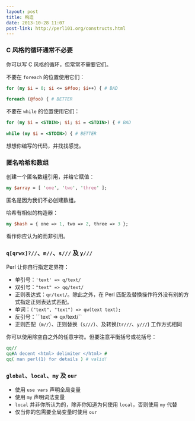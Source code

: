 ```yaml
---
layout: post
title: 构造
date: 2013-10-28 11:07
post-link: http://perl101.org/constructs.html
---
```


### C 风格的循环通常不必要

你可以写 C 风格的循环，但常常不需要它们。

不要在 `foreach` 的位置使用它们：

```perl
for (my $i = 0; $i <= $#foo; $i++) { # BAD
    
foreach (@foo) { # BETTER
```

不要在 `while` 的位置使用它们：

```perl
for (my $i = <STDIN>; $i; $i = <STDIN>) { # BAD
        
while (my $i = <STDIN>) { # BETTER
```

想想你编写的代码，并找找感觉。

### 匿名哈希和数组

创建一个匿名数组引用，并给它赋值：

```perl
my $array = [ 'one', 'two', 'three' ];
```

匿名是因为我们不必创建数组。

哈希有相似的构造器：

```perl
my $hash = { one => 1, two => 2, three => 3 };
```

看作你应认为的而非引用。

### `q[qrwx]?//`、`m//`、`s///` 及 `y///`

Perl 让你自行指定定界符：

* 单引号：`'text' => q/text/`
* 双引号：`"text" => qq/text/`
* 正则表达式：`qr/text/`。除此之外，在 Perl
  匹配及替换操作符外没有别的方式指定正则表达式匹配。
* 单词：`("text", "text") => qw(text text);`
* 反引号：```text` => qx/text/``
* 正则匹配（`m//`）、正则替换（`s///`）、及转换(`tr///`、`y///`) 工作方式相同

你可以使用除空白之外的任意字符。但要注意平衡括号或花括号：

```perl
qq//
qq#A decent <html> delimiter </html> #
qq( man perl(1) for details ) # valid!
```

### `global`、`local`、`my` 及 `our`

* 使用 `use vars` 声明全局变量
* 使用 `my` 声明词法变量
* `local` 并非你所认为的，除非你知道为何使用 `local`，否则使用 `my` 代替
* 仅当你的包需要全局变量时使用 `our`
